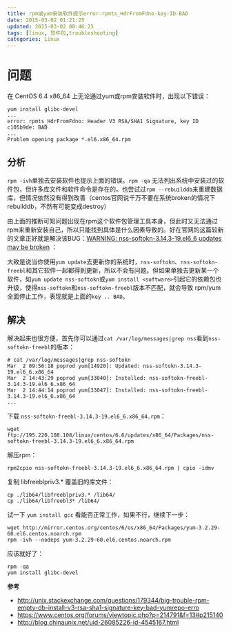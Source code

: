 ```yaml
---
title: rpm或yum安装软件提示error-rpmts_HdrFromFdno-key-ID-BAD
date: 2015-03-02 01:21:25
updated: 2015-03-02 00:46:23
tags: [linux, 软件包,troubleshooting]
categories: Linux
---
```


# 问题 #
在 CentOS 6.4 x86_64 上无论通过yum或rpm安装软件时，出现以下错误：
```
yum install glibc-devel
...
error: rpmts_HdrFromFdno: Header V3 RSA/SHA1 Signature, key ID c105b9de: BAD
...
Problem opening package *.el6.x86_64.rpm
```
## 分析 ##
`rpm -ivh`单独去安装软件也提示上面的错误。`rpm -qa` 无法列出系统中安装过的软件包，但许多库文件和软件命令是存在的。也尝试过`rpm --rebuilddb`来重建数据库，但情况依然没有得到改善（centos官网说千万不要在系统broken的情况下rebuilddb，不然有可能变成destroy）

由上面的推断可知问题出现在rpm这个软件包管理工具本身，但此时又无法通过rpm来重新安装自己，所以只能找到具体是什么因素导致的。好在官网的这篇较新的文章正好就是解决该BUG：[WARNING: nss-softokn-3.14.3-19.el6_6 updates may be broken](https://www.centos.org/forums/viewtopic.php?p=214791&f=13#p214791) ：

大致是说当你使用`yum update`去更新你的系统时，`nss-softokn`、`nss-softokn-freebl`和其它软件一起都得到更新，所以不会有问题。但如果单独去更新某一个软件，如`yum update nss-softokn`或`yum install <software>`引起它的依赖包也升级，使得`nss-softokn`和`nss-softokn-freebl`版本不匹配，就会导致 rpm/yum 全面停止工作，表现就是上面的`key .. BAD`。

## 解决 ##
解决起来也很方便，首先你可以通过`cat /var/log/messages|grep nss`看到`nss-softokn-freebl`的版本：
```
# cat /var/log/messages|grep nss-softokn
Mar  2 09:56:18 poprod yum[14920]: Updated: nss-softokn-3.14.3-19.el6_6.x86_64
Mar  2 14:43:29 poprod yum[33040]: Installed: nss-softokn-freebl-3.14.3-19.el6_6.x86_64
Mar  2 14:44:14 poprod yum[33047]: Installed: nss-softokn-freebl-3.14.3-19.el6_6.x86_64
...
```

<!-- more -->

下载 `nss-softokn-freebl-3.14.3-19.el6_6.x86_64.rpm`：
```
wget ftp://195.220.108.108/linux/centos/6.6/updates/x86_64/Packages/nss-softokn-freebl-3.14.3-19.el6_6.x86_64.rpm
```

解压rpm：
```
rpm2cpio nss-softokn-freebl-3.14.3-19.el6_6.x86_64.rpm | cpio -idmv
```

复制 libfreeblpriv3.* 覆盖旧的库文件：
```
cp ./lib64/libfreeblpriv3.* /lib64/
cp ./lib64/libfreebl3* /lib64/
```

试一下 `yum install gcc` 看能否正常工作，如果不行，继续下一步：
```
wget http://mirror.centos.org/centos/6/os/x86_64/Packages/yum-3.2.29-60.el6.centos.noarch.rpm
rpm -ivh --nodeps yum-3.2.29-60.el6.centos.noarch.rpm
```

应该就好了：
```
rpm -qa
yum install glibc-devel
```
**参考**

- http://unix.stackexchange.com/questions/179344/big-trouble-rpm-empty-db-install-v3-rsa-sha1-signature-key-bad-yumrepo-erro
- https://www.centos.org/forums/viewtopic.php?p=214791&f=13#p215140
- http://blog.chinaunix.net/uid-26085226-id-4545167.html
